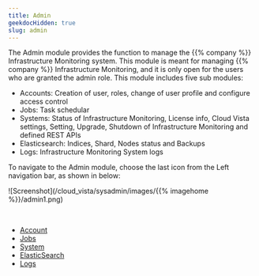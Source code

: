 ```yaml
---
title: Admin
geekdocHidden: true
slug: admin
---
```


The Admin module provides the function to manage the {{% company %}} Infrastructure Monitoring system. This module is meant for managing {{% company %}} Infrastructure Monitoring, and it is only open for the users who are granted the admin role. This module includes five sub modules: 

* Accounts: Creation of user, roles, change of user profile and configure access control
* Jobs: Task schedular
* Systems: Status of Infrastructure Monitoring, License info, Cloud Vista settings, Setting, Upgrade, Shutdown of Infrastructure Monitoring and defined REST APIs
* Elasticsearch: Indices, Shard, Nodes status and Backups
* Logs: Infrastructure Monitoring System logs

To navigate to the Admin module, choose the last icon from the Left navigation bar, as shown in below:

![Screenshot](/cloud_vista/sysadmin/images/{{% imagehome %}}/admin1.png)

&nbsp;

* <a href="/cloud_vista/sysadmin/admin/accounts">Account</a>
* <a href="/cloud_vista/sysadmin/admin/jobs">Jobs</a>
* <a href="/cloud_vista/sysadmin/admin/system">System</a>
* <a href="/cloud_vista/sysadmin/admin/elasticsearch">ElasticSearch</a>
* <a href="/cloud_vista/sysadmin/admin/logs">Logs</a>